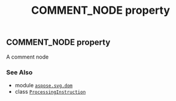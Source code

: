 ﻿---
title: COMMENT_NODE property
second_title: Aspose.SVG for Python via .NET API References
description: 
type: docs
weight: 260
url: /python-net/aspose.svg.dom/processinginstruction/comment_node/
is_root: false
---

## COMMENT_NODE property


A comment node

### See Also
* module [`aspose.svg.dom`](../../)
* class [`ProcessingInstruction`](/svg/python-net/aspose.svg.dom/processinginstruction)
